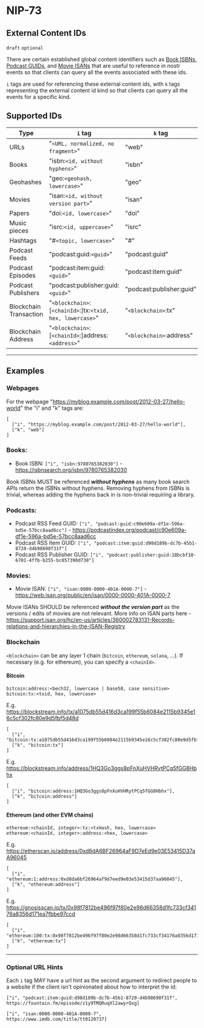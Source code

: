 NIP-73
======

External Content IDs
--------------------

`draft` `optional`

There are certain established global content identifiers such as [Book ISBNs](https://en.wikipedia.org/wiki/ISBN), [Podcast GUIDs](https://podcastnamespace.org/tag/guid), and [Movie ISANs](https://en.wikipedia.org/wiki/International_Standard_Audiovisual_Number) that are useful to reference in nostr events so that clients can query all the events associated with these ids.


`i` tags are used for referencing these external content ids, with `k` tags representing the external content id kind so that clients can query all the events for a specific kind.

## Supported IDs

| Type                   | `i` tag                                                    | `k` tag                  |
| ---                    | ---                                                        | ---                      |
| URLs                   | "`<URL, normalized, no fragment>`"                         | "web"                    |
| Books                  | "isbn:`<id, without hyphens>`"                             | "isbn"                   |
| Geohashes              | "geo:`<geohash, lowercase>`"                               | "geo"                    |
| Movies                 | "isan:`<id, without version part>`"                        | "isan"                   |
| Papers                 | "doi:`<id, lowercase>`"                                    | "doi"                    |
| Music pieces           | "isrc:`<id, uppercase>`"                                   | "isrc"                    |
| Hashtags               | "#`<topic, lowercase>`"                                    | "#"                      |
| Podcast Feeds          | "podcast:guid:`<guid>`"                                    | "podcast:guid"           |
| Podcast Episodes       | "podcast:item:guid:`<guid>`"                               | "podcast:item:guid"      |
| Podcast Publishers     | "podcast:publisher:guid:`<guid>`"                          | "podcast:publisher:guid" |
| Blockchain Transaction | "`<blockchain>`:[`<chainId>`:]tx:`<txid, hex, lowercase>`" | "`<blockchain>`:tx"      |
| Blockchain Address     | "`<blockchain>`:[`<chainId>`:]address:`<address>`"         | "`<blockchain>`:address" |

---

## Examples


### Webpages

For the webpage "https://myblog.example.com/post/2012-03-27/hello-world" the "i" and "k" tags are:

```jsonc
[
  ["i", "https://myblog.example.com/post/2012-03-27/hello-world"],
  ["k", "web"]
]
```

### Books:

- Book ISBN: `["i", "isbn:9780765382030"]` - https://isbnsearch.org/isbn/9780765382030

Book ISBNs MUST be referenced _**without hyphens**_ as many book search APIs return the ISBNs without hyphens. Removing hyphens from ISBNs is trivial, whereas adding the hyphens back in is non-trivial requiring a library.

### Podcasts:

- Podcast RSS Feed GUID: `["i", "podcast:guid:c90e609a-df1e-596a-bd5e-57bcc8aad6cc"]` - https://podcastindex.org/podcast/c90e609a-df1e-596a-bd5e-57bcc8aad6cc
- Podcast RSS Item GUID: `["i", "podcast:item:guid:d98d189b-dc7b-45b1-8720-d4b98690f31f"]`
- Podcast RSS Publisher GUID: `["i", "podcast:publisher:guid:18bcbf10-6701-4ffb-b255-bc057390d738"]`

### Movies:

- Movie ISAN: `["i", "isan:0000-0000-401A-0000-7"]` - https://web.isan.org/public/en/isan/0000-0000-401A-0000-7

Movie ISANs SHOULD be referenced  _**without the version part**_ as the versions / edits of movies are not relevant. More info on ISAN parts here -  https://support.isan.org/hc/en-us/articles/360002783131-Records-relations-and-hierarchies-in-the-ISAN-Registry

### Blockchain

`<blockchain>` can be any layer 1 chain (`bitcoin`, `ethereum`, `solana`, ...). If necessary (e.g. for ethereum), you can specify a `<chainId>`.

#### Bitcoin

```
bitcoin:address:<bech32, lowercase | base58, case sensitive>
bitcoin:tx:<txid, hex, lowercase>
```

E.g. https://blockstream.info/tx/a1075db55d416d3ca199f55b6084e2115b9345e16c5cf302fc80e9d5fbf5d48d

```jsonc
[
  ["i", "bitcoin:tx:a1075db55d416d3ca199f55b6084e2115b9345e16c5cf302fc80e9d5fbf5d48d"],
  ["k", "bitcoin:tx"]
]
```

E.g. https://blockstream.info/address/1HQ3Go3ggs8pFnXuHVHRytPCq5fGG8Hbhx

```jsonc
[
  ["i", "bitcoin:address:1HQ3Go3ggs8pFnXuHVHRytPCq5fGG8Hbhx"],
  ["k", "bitcoin:address"]
]
```

#### Ethereum (and other EVM chains)

```
ethereum:<chainId, integer>:tx:<txHash, hex, lowercase>
ethereum:<chainId, integer>:address:<hex, lowercase>
```

E.g. https://etherscan.io/address/0xd8dA6BF26964aF9D7eEd9e03E53415D37aA96045

```jsonc
[
  ["i", "ethereum:1:address:0xd8da6bf26964af9d7eed9e03e53415d37aa96045"],
  ["k", "ethereum:address"]
]
```

E.g. https://gnosisscan.io/tx/0x98f7812be496f97f80e2e98d66358d1fc733cf34176a8356d171ea7fbbe97ccd

```jsonc
[
  ["i", "ethereum:100:tx:0x98f7812be496f97f80e2e98d66358d1fc733cf34176a8356d171ea7fbbe97ccd"],
  ["k", "ethereum:tx"]
]
```



---

### Optional URL Hints

Each `i` tag MAY have a url hint as the second argument to redirect people to a website if the client isn't opinionated about how to interpret the id:

`["i", "podcast:item:guid:d98d189b-dc7b-45b1-8720-d4b98690f31f", https://fountain.fm/episode/z1y9TMQRuqXl2awyrQxg]`

`["i", "isan:0000-0000-401A-0000-7", https://www.imdb.com/title/tt0120737]`
